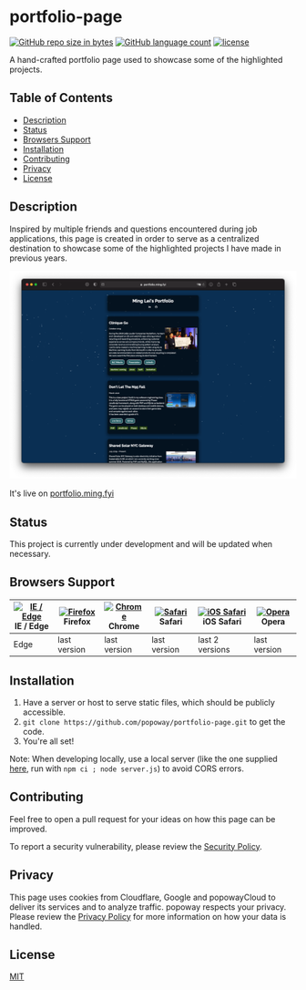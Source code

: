 # portfolio-page

[![GitHub repo size in bytes](https://img.shields.io/github/repo-size/popoway/portfolio-page.svg)](https://github.com/popoway/portfolio-page/releases)
[![GitHub language count](https://img.shields.io/github/languages/count/popoway/portfolio-page.svg)](https://github.com/popoway/portfolio-page/search?l=PHP&type=Code)
[![license](https://img.shields.io/github/license/popoway/portfolio-page.svg)](https://popoway.mit-license.org/)  

A hand-crafted portfolio page used to showcase some of the highlighted projects.

## Table of Contents

- [Description](#description)
- [Status](#status)
- [Browsers Support](#browsers-support)
- [Installation](#installation)
- [Contributing](#contributing)
- [Privacy](#privacy)
- [License](#license)


## Description

Inspired by multiple friends and questions encountered during job applications, this page is created in order to serve as a centralized destination to showcase some of the highlighted projects I have made in previous years.

![Screen shot of home screen of portfolio-page](./assets/img/portfolio-screenshot.png)

It's live on [portfolio.ming.fyi](https://portfolio.ming.fyi/)

## Status

This project is currently under development and will be updated when necessary.

## Browsers Support

| [<img src="https://raw.githubusercontent.com/alrra/browser-logos/master/src/edge/edge_48x48.png" alt="IE / Edge" width="24px" height="24px" />](http://godban.github.io/browsers-support-badges/)</br>IE / Edge | [<img src="https://raw.githubusercontent.com/alrra/browser-logos/master/src/firefox/firefox_48x48.png" alt="Firefox" width="24px" height="24px" />](http://godban.github.io/browsers-support-badges/)</br>Firefox | [<img src="https://raw.githubusercontent.com/alrra/browser-logos/master/src/chrome/chrome_48x48.png" alt="Chrome" width="24px" height="24px" />](http://godban.github.io/browsers-support-badges/)</br>Chrome | [<img src="https://raw.githubusercontent.com/alrra/browser-logos/master/src/safari/safari_48x48.png" alt="Safari" width="24px" height="24px" />](http://godban.github.io/browsers-support-badges/)</br>Safari | [<img src="https://raw.githubusercontent.com/alrra/browser-logos/master/src/safari-ios/safari-ios_48x48.png" alt="iOS Safari" width="24px" height="24px" />](http://godban.github.io/browsers-support-badges/)</br>iOS Safari | [<img src="https://raw.githubusercontent.com/alrra/browser-logos/master/src/opera/opera_48x48.png" alt="Opera" width="24px" height="24px" />](http://godban.github.io/browsers-support-badges/)</br>Opera |
| --------- | --------- | --------- | --------- | --------- | --------- |
| Edge| last version| last version| last version| last 2 versions| last version


## Installation

1. Have a server or host to serve static files, which should be publicly accessible.
2. `git clone https://github.com/popoway/portfolio-page.git` to get the code.
3. You're all set!

Note: When developing locally, use a local server (like the one supplied [here](https://github.com/popoway/portfolio-page/blob/master/server.js), run with `npm ci ; node server.js`) to avoid CORS errors.

## Contributing

Feel free to open a pull request for your ideas on how this page can be improved.

To report a security vulnerability, please review the [Security Policy](https://github.com/popoway/portfolio-page/blob/master/SECURITY.md).

## Privacy

This page uses cookies from Cloudflare, Google and popowayCloud to deliver its services and to analyze traffic. popoway respects your privacy. Please review the [Privacy Policy](https://github.com/popoway/portfolio-page/blob/master/PRIVACY.md) for more information on how your data is handled.

## License

[MIT](https://popoway.mit-license.org/)
